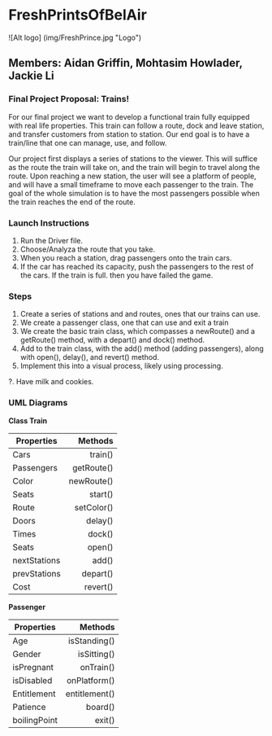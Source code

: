 # FreshPrintsOfBelAir

![Alt logo] (img/FreshPrince.jpg "Logo")

## Members: Aidan Griffin, Mohtasim Howlader, Jackie Li
### Final Project Proposal: Trains!

For our final project we want to develop a functional train fully equipped with real life properties. This train can follow a 
route, dock and leave station, and transfer customers from station to station. Our end goal is to have a train/line that 
one can manage, use, and follow. 

Our project first displays a series of stations to the viewer. This will 
suffice as the route the train will take on, and the train will begin to travel
along the route. Upon reaching a new station, the user will see a platform of
people, and will have a small timeframe to move each passenger to the train.
The goal of the whole simulation is to have the most passengers possible when
the train reaches the end of the route.

### Launch Instructions
1. Run the Driver file.
2. Choose/Analyza the route that you take.
3. When you reach a station, drag passengers onto the train cars.
4. If the car has reached its capacity, push the passengers to the rest of the
cars. If the train is full. then you have failed the game.

### Steps
1. Create a series of stations and and routes, ones that our trains can use.
2. We create a passenger class, one that can use and exit a train
3. We create the basic train class, which compasses a newRoute() and a getRoute() method, with a depart() and dock() method.
4. Add to the train class, with the add() method (adding passengers), along with open(), delay(), and revert() method.
5. Implement this into a visual process, likely using processing.

?. Have milk and cookies.

### UML Diagrams

 **Class Train**

| Properties |   Methods   |
| ---------- | ----------: |
|   Cars     |	 train()   |
| Passengers |	getRoute() |
|   Color    | newRoute()  |
|   Seats    |   start()   |
|   Route    |	setColor() |
|   Doors    |	 delay()   |
|   Times    |	  dock()   |
|   Seats    |    open()   |
|nextStations|     add()   |
|prevStations|	 depart()  |
|    Cost    |	 revert()  |

 **Passenger**

|   Properties  |     Methods    |
| ------------- | -------------: |
|  Age		|  isStanding()  |
|  Gender	|   isSitting()  |
|  isPregnant	|     onTrain()  |
|  isDisabled	|  onPlatform()  |
|  Entitlement	| entitlement()  |
|  Patience	|       board()	 |
|  boilingPoint	|        exit()  |


